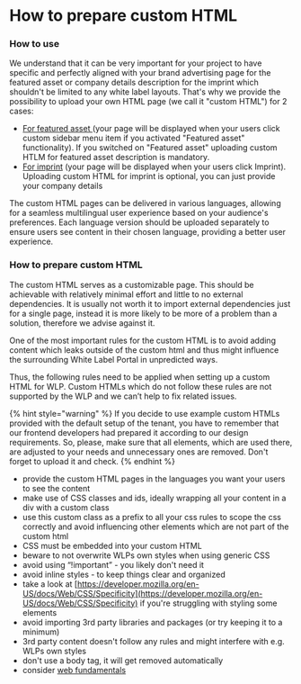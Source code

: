 # How to prepare custom HTML

### How to use

We understand that it can be very important for your project to have specific and perfectly aligned with your brand advertising page for the featured asset or company details description for the imprint which shouldn't be limited to any white label layouts. That's why we provide the possibility to upload your own HTML page (we call it "custom HTML") for 2 cases:

* [For featured asset ](features-configuration/)(your page will be displayed when your users click custom sidebar menu item if you activated "Featured asset" functionality). If you switched on "Featured asset" uploading custom HTLM for featured asset description is mandatory.&#x20;
* [For imprint](branding-management.md#imprint-configuration) (your page will be displayed when your users click Imprint). Uploading custom HTML for imprint is optional, you can just provide your company details

The custom HTML pages can be delivered in various languages, allowing for a seamless multilingual user experience based on your audience's preferences. Each language version should be uploaded separately to ensure users see content in their chosen language, providing a better user experience.

### How to prepare custom HTML

The custom HTML serves as a customizable page. This should be achievable with relatively minimal effort and little to no external dependencies. It is usually not worth it to import external dependencies just for a single page, instead it is more likely to be more of a problem than a solution, therefore we advise against it.

One of the most important rules for the custom HTML is to avoid adding content which leaks outside of the custom html and thus might influence the surrounding White Label Portal in unpredicted ways.

Thus, the following rules need to be applied when setting up a custom HTML for WLP. Custom HTMLs which do not follow these rules are not supported by the WLP and we can’t help to fix related issues.

{% hint style="warning" %}
If you decide to use example custom HTMLs provided with the default setup of the tenant, you have to remember that our frontend developers had prepared it according to our design requirements. So, please, make sure that all elements, which are used there, are adjusted to your needs and unnecessary ones are removed. Don't forget to upload it and check.&#x20;
{% endhint %}

* provide the custom HTML pages in the languages you want your users to see the content
* make use of CSS classes and ids, ideally wrapping all your content in a div with a custom class
* use this custom class as a prefix to all your css rules to scope the css correctly and avoid influencing other elements which are not part of the custom html
* CSS must be embedded into your custom HTML
* beware to not overwrite WLPs own styles when using generic CSS
* avoid using “!important” - you likely don't need it
* avoid inline styles - to keep things clear and organized
* take a look at [https://developer.mozilla.org/en-US/docs/Web/CSS/Specificity](https://developer.mozilla.org/en-US/docs/Web/CSS/Specificity) if you're struggling with styling some elements
* avoid importing 3rd party libraries and packages (or try keeping it to a minimum)
* 3rd party content doesn't follow any rules and might interfere with e.g. WLPs own styles
* don't use a body tag, it will get removed automatically
* consider [web fundamentals](https://developers.google.com/web/fundamentals)
